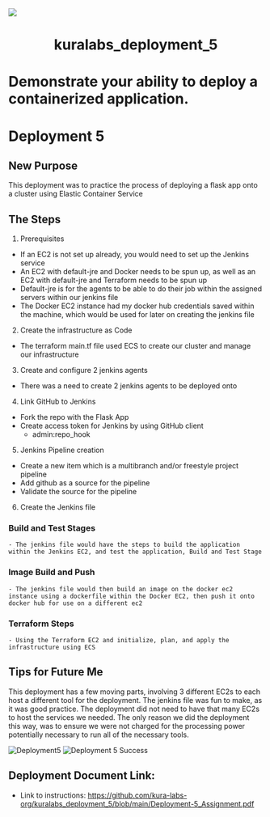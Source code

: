 <img src="https://github.com/kura-labs-org/kuralabs_deployment_1/blob/main/Kuralogo.png">
<h1 align="center">kuralabs_deployment_5<h1> 
  
Demonstrate your ability to deploy a containerized application.

# Deployment 5
## New Purpose
This deployment was to practice the process of deploying a flask app onto a cluster using Elastic Container Service
## The Steps
1. Prerequisites
  - If an EC2 is not set up already, you would need to set up the Jenkins service
  - An EC2 with default-jre and Docker needs to be spun up, as well as an EC2 with default-jre and Terraform needs to be spun up
  - Default-jre is for the agents to be able to do their job within the assigned servers within our jenkins file 
  - The Docker EC2 instance had my docker hub credentials saved within the machine, which would be used for later on creating the jenkins file
2. Create the infrastructure as Code
  - The terraform main.tf file used ECS to create our cluster and manage our infrastructure
3. Create and configure 2 jenkins agents
  - There was a need to create 2 jenkins agents to be deployed onto 
4. Link GitHub to Jenkins
  - Fork the repo with the Flask App
  - Create access token for Jenkins by using GitHub client
    - admin:repo_hook
5. Jenkins Pipeline creation
  - Create a new item which is a multibranch and/or freestyle project pipeline
  - Add github as a source for the pipeline
  - Validate the source for the pipeline
6. Create the Jenkins file 
  ###  Build and Test Stages
    - The jenkins file would have the steps to build the application within the Jenkins EC2, and test the application, Build and Test Stage
  ### Image Build and Push
    - The jenkins file would then build an image on the docker ec2 instance using a dockerfile within the Docker EC2, then push it onto docker hub for use on a different ec2
  ### Terraform Steps
    - Using the Terraform EC2 and initialize, plan, and apply the infrastructure using ECS
## Tips for Future Me
This deployment has a few moving parts, involving 3 different EC2s to each host a different tool for the deployment. The jenkins file was fun to make, as it was good practice. The deployment did not need to have that many EC2s to host the services we needed. The only reason we did the deployment this way, was to ensure we were not charged for the processing power potentially necessary to run all of the necessary tools. 

![Deployment5](https://user-images.githubusercontent.com/107671669/202108565-7dfd34b3-63bd-441f-8b44-66eb9ed18f6a.jpg)
![Deployment 5 Success](https://user-images.githubusercontent.com/107671669/202108607-69c39c86-6c33-4e47-a1a2-f15128ae9b00.png)

 
## Deployment Document Link:
- Link to instructions: https://github.com/kura-labs-org/kuralabs_deployment_5/blob/main/Deployment-5_Assignment.pdf
